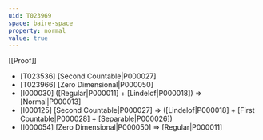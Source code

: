 ```yaml
---
uid: T023969
space: baire-space
property: normal
value: true
---
```

[[Proof]]

* [T023536] [Second Countable|P000027]
* [T023966] [Zero Dimensional|P000050]
* [I000030] ([Regular|P000011] + [Lindelof|P000018]) => [Normal|P000013]
* [I000125] [Second Countable|P000027] => ([Lindelof|P000018] + [First Countable|P000028] + [Separable|P000026])
* [I000054] [Zero Dimensional|P000050] => [Regular|P000011]


